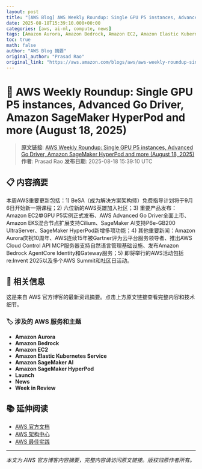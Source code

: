 ```yaml
---
layout: post
title: "[AWS Blog] AWS Weekly Roundup: Single GPU P5 instances, Advanced Go Driver, Amazon SageMaker HyperPod and more (August 18, 2025)"
date: 2025-08-18T15:39:10.000+00:00
categories: [aws, ai-ml, compute, news]
tags: [Amazon Aurora, Amazon Bedrock, Amazon EC2, Amazon Elastic Kubernetes Service, Amazon SageMaker AI, Amazon SageMaker HyperPod, Launch, News, Week in Review]
toc: true
math: false
author: "AWS Blog 摘要"
original_author: "Prasad Rao"
original_link: "https://aws.amazon.com/blogs/aws/aws-weekly-roundup-single-gpu-p5-instances-advanced-go-driver-amazon-sagemaker-hyperpod-and-more-august-18-2025/"
---
```


# 🤖 AWS Weekly Roundup: Single GPU P5 instances, Advanced Go Driver, Amazon SageMaker HyperPod and more (August 18, 2025)

> **原文链接**: [AWS Weekly Roundup: Single GPU P5 instances, Advanced Go Driver, Amazon SageMaker HyperPod and more (August 18, 2025)](https://aws.amazon.com/blogs/aws/aws-weekly-roundup-single-gpu-p5-instances-advanced-go-driver-amazon-sagemaker-hyperpod-and-more-august-18-2025/)
> **作者**: Prasad Rao
> **发布日期**: 2025-08-18 15:39:10 UTC

## 📋 内容摘要

本周AWS重要更新包括：1) BeSA（成为解决方案架构师）免费指导计划将于9月6日开始新一期课程；2) 六位新的AWS英雄加入社区；3) 重要产品发布：Amazon EC2单GPU P5实例正式发布、AWS Advanced Go Driver全面上市、Amazon EKS混合节点扩展支持Cilium、SageMaker AI支持P6e-GB200 UltraServer、SageMaker HyperPod新增多项功能；4) 其他重要新闻：Amazon Aurora庆祝10周年、AWS连续15年被Gartner评为云平台服务领导者、推出AWS Cloud Control API MCP服务器支持自然语言管理基础设施、发布Amazon Bedrock AgentCore Identity和Gateway服务；5) 即将举行的AWS活动包括re:Invent 2025以及多个AWS Summit和社区日活动。

## 🔗 相关信息

这是来自 AWS 官方博客的最新资讯摘要。点击上方原文链接查看完整内容和技术细节。

### 🏷️ 涉及的 AWS 服务和主题

- **Amazon Aurora**
- **Amazon Bedrock**
- **Amazon EC2**
- **Amazon Elastic Kubernetes Service**
- **Amazon SageMaker AI**
- **Amazon SageMaker HyperPod**
- **Launch**
- **News**
- **Week in Review**

## 📚 延伸阅读

- [AWS 官方文档](https://docs.aws.amazon.com/)
- [AWS 架构中心](https://aws.amazon.com/architecture/)
- [AWS 最佳实践](https://aws.amazon.com/architecture/well-architected/)

---

*本文为 AWS 官方博客内容摘要，完整内容请访问原文链接。版权归原作者所有。*